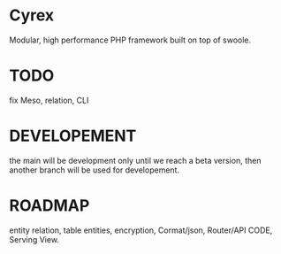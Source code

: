 # Cyrex
Modular, high performance PHP framework built on top of swoole.

# TODO
fix Meso, relation, CLI

# DEVELOPEMENT
the main will be development only until we reach a beta version, then another branch will be used for developement.

# ROADMAP
entity relation, table entities, encryption, Cormat/json, Router/API CODE, Serving View.
